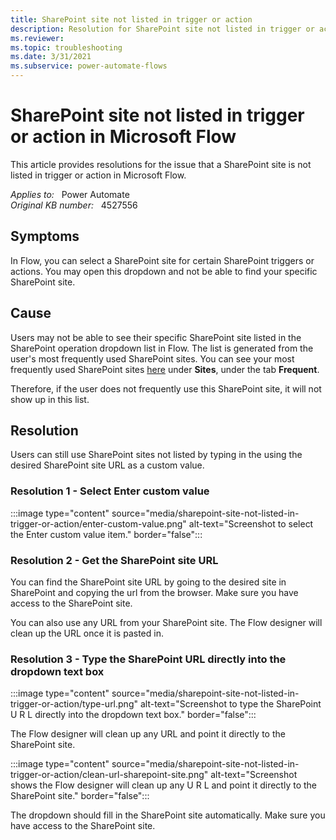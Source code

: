 ```yaml
---
title: SharePoint site not listed in trigger or action
description: Resolution for SharePoint site not listed in trigger or action in Microsoft Flow.
ms.reviewer: 
ms.topic: troubleshooting
ms.date: 3/31/2021
ms.subservice: power-automate-flows
---
```

# SharePoint site not listed in trigger or action in Microsoft Flow

This article provides resolutions for the issue that a SharePoint site is not listed in trigger or action in Microsoft Flow.

_Applies to:_ &nbsp; Power Automate  
_Original KB number:_ &nbsp; 4527556

## Symptoms

In Flow, you can select a SharePoint site for certain SharePoint triggers or actions. You may open this dropdown and not be able to find your specific SharePoint site.

## Cause

Users may not be able to see their specific SharePoint site listed in the SharePoint operation dropdown list in Flow. The list is generated from the user's most frequently used SharePoint sites. You can see your most frequently used SharePoint sites [here](https://microsoft.sharepoint.com) under **Sites**, under the tab **Frequent**.

Therefore, if the user does not frequently use this SharePoint site, it will not show up in this list.

## Resolution

Users can still use SharePoint sites not listed by typing in the using the desired SharePoint site URL as a custom value.

### Resolution 1 - Select Enter custom value

:::image type="content" source="media/sharepoint-site-not-listed-in-trigger-or-action/enter-custom-value.png" alt-text="Screenshot to select the Enter custom value item." border="false":::

### Resolution 2 - Get the SharePoint site URL

You can find the SharePoint site URL by going to the desired site in SharePoint and copying the url from the browser. Make sure you have access to the SharePoint site.

You can also use any URL from your SharePoint site. The Flow designer will clean up the URL once it is pasted in.

### Resolution 3 - Type the SharePoint URL directly into the dropdown text box

:::image type="content" source="media/sharepoint-site-not-listed-in-trigger-or-action/type-url.png" alt-text="Screenshot to type the SharePoint U R L directly into the dropdown text box." border="false":::

The Flow designer will clean up any URL and point it directly to the SharePoint site.

:::image type="content" source="media/sharepoint-site-not-listed-in-trigger-or-action/clean-url-sharepoint-site.png" alt-text="Screenshot shows the Flow designer will clean up any U R L and point it directly to the SharePoint site." border="false":::

The dropdown should fill in the SharePoint site automatically. Make sure you have access to the SharePoint site.
